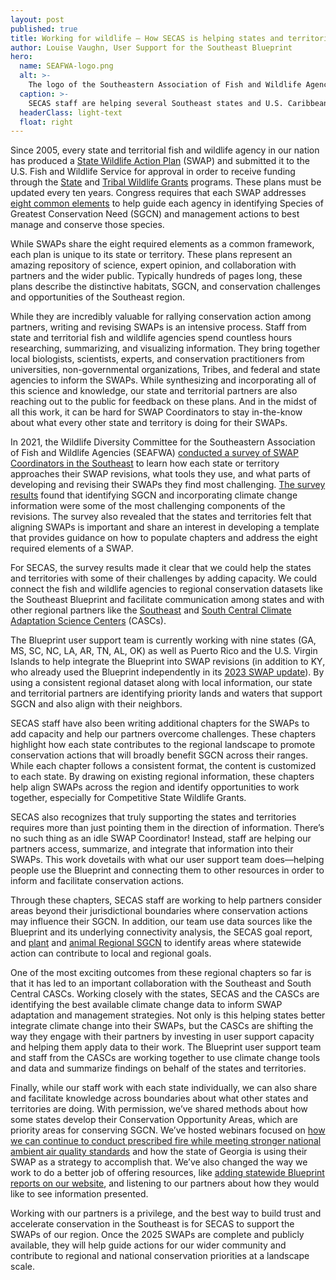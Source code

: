 ```yaml
---
layout: post
published: true
title: Working for wildlife – How SECAS is helping states and territories with their Wildlife Action Plans
author: Louise Vaughn, User Support for the Southeast Blueprint
hero:
  name: SEAFWA-logo.png
  alt: >-
    The logo of the Southeastern Association of Fish and Wildlife Agencies (SEAFWA) showing trees, a deer, fish, and birds.
  caption: >-
    SECAS staff are helping several Southeast states and U.S. Caribbean territories update their Wildlife Action Plans by refining Conservation Opportunity Areas and writing an additional chapter focused on alignment with regional priorities.
  headerClass: light-text
  float: right
---
```


Since 2005, every state and territorial fish and wildlife agency in our nation has produced a [State Wildlife Action Plan](https://www.fishwildlife.org/afwa-informs/state-wildlife-action-plans) (SWAP) and submitted it to the U.S. Fish and Wildlife Service for approval in order to receive funding through the [State](https://www.fws.gov/program/state-wildlife-grants) and [Tribal Wildlife Grants](https://www.fws.gov/service/tribal-wildlife-grants) programs. These plans must be updated every ten years. Congress requires that each SWAP addresses [eight common elements](http://www.fishwildlife.org/application/files/5815/7125/4229/SWAP_Eight_Required_Elements.pdf) to help guide each agency in identifying Species of Greatest Conservation Need (SGCN) and management actions to best manage and conserve those species.<!--more-->

While SWAPs share the eight required elements as a common framework, each plan is unique to its state or territory. These plans represent an amazing repository of science, expert opinion, and collaboration with partners and the wider public. Typically hundreds of pages long, these plans describe the distinctive habitats, SGCN, and conservation challenges and opportunities of the Southeast region.

While they are incredibly valuable for rallying conservation action among partners, writing and revising SWAPs is an intensive process. Staff from state and territorial fish and wildlife agencies spend countless hours researching, summarizing, and visualizing information. They bring together local biologists, scientists, experts, and conservation practitioners from universities, non-governmental organizations, Tribes, and federal and state agencies to inform the SWAPs. While synthesizing and incorporating all of this science and knowledge, our state and territorial partners are also reaching out to the public for feedback on these plans. And in the midst of all this work, it can be hard for SWAP Coordinators to stay in-the-know about what every other state and territory is doing for their SWAPs.

In 2021, the Wildlife Diversity Committee for the Southeastern Association of Fish and Wildlife Agencies (SEAFWA) [conducted a survey of SWAP Coordinators in the Southeast](https://secassoutheast.org/2021/11/30/summary-of-SWAP-alignment-survey-results) to learn how each state or territory approaches their SWAP revisions, what tools they use, and what parts of developing and revising their SWAPs they find most challenging. [The survey results](https://secassoutheast.org/pdf/SWAP_alignment_survey_results_2021.pdf) found that identifying SGCN and incorporating climate change information were some of the most challenging components of the revisions. The survey also revealed that the states and territories felt that aligning SWAPs is important and share an interest in developing a template that provides guidance on how to populate chapters and address the eight required elements of a SWAP. 

For SECAS, the survey results made it clear that we could help the states and territories with some of their challenges by adding capacity. We could connect the fish and wildlife agencies to regional conservation datasets like the Southeast Blueprint and facilitate communication among states and with other regional partners like the [Southeast](https://secasc.ncsu.edu/) and [South Central Climate Adaptation Science Centers](https://southcentralclimate.org/) (CASCs).

The Blueprint user support team is currently working with nine states (GA, MS, SC, NC, LA, AR, TN, AL, OK) as well as Puerto Rico and the U.S. Virgin Islands to help integrate the Blueprint into SWAP revisions (in addition to KY, who already used the Blueprint independently in its [2023 SWAP update](https://app.fw.ky.gov/kyswap/)). By using a consistent regional dataset along with local information, our state and territorial partners are identifying priority lands and waters that support SGCN and also align with their neighbors. 

SECAS staff have also been writing additional chapters for the SWAPs to add capacity and help our partners overcome challenges. These chapters highlight how each state contributes to the regional landscape to promote conservation actions that will broadly benefit SGCN across their ranges. While each chapter follows a consistent format, the content is customized to each state. By drawing on existing regional information, these chapters help align SWAPs across the region and identify opportunities to work together, especially for Competitive State Wildlife Grants. 

SECAS also recognizes that truly supporting the states and territories requires more than just pointing them in the direction of information. There’s no such thing as an idle SWAP Coordinator! Instead, staff are helping our partners access, summarize, and integrate that information into their SWAPs. This work dovetails with what our user support team does—helping people use the Blueprint and connecting them to other resources in order to inform and facilitate conservation actions.

Through these chapters, SECAS staff are working to help partners consider areas beyond their jurisdictional boundaries where conservation actions may influence their SGCN. In addition, our team use data sources like the Blueprint and its underlying connectivity analysis, the SECAS goal report, and [plant](https://secassoutheast.org/2023/12/18/The-nations-first-RSGCN-list-for-plants) and [animal Regional SGCN](https://secassoutheast.org/2019/09/30/Priorities-for-Conservation-in-Southeastern-States) to identify areas where statewide action can contribute to local and regional goals. 

One of the most exciting outcomes from these regional chapters so far is that it has led to an important collaboration with the Southeast and South Central CASCs. Working closely with the states, SECAS and the CASCs are identifying the best available climate change data to inform SWAP adaptation and management strategies. Not only is this helping states better integrate climate change into their SWAPs, but the CASCs are shifting the way they engage with their partners by investing in user support capacity and helping them apply data to their work. The Blueprint user support team and staff from the CASCs are working together to use climate change tools and data and summarize findings on behalf of the states and territories. 

Finally, while our staff work with each state individually, we can also share and facilitate knowledge across boundaries about what other states and territories are doing. With permission, we’ve shared methods about how some states develop their Conservation Opportunity Areas, which are priority areas for conserving SGCN. We’ve hosted webinars focused on [how we can continue to conduct prescribed fire while meeting stronger national ambient air quality standards](https://www.youtube.com/watch?v=TZAU62dwdKY) and how the state of Georgia is using their SWAP as a strategy to accomplish that. We’ve also changed the way we work to do a better job of offering resources, like [adding statewide Blueprint reports on our website](https://secassoutheast.org/resources), and listening to our partners about how they would like to see information presented. 

Working with our partners is a privilege, and the best way to build trust and accelerate conservation in the Southeast is for SECAS to support the SWAPs of our region. Once the 2025 SWAPs are complete and publicly available, they will help guide actions for our wider community and contribute to regional and national conservation priorities at a landscape scale.
